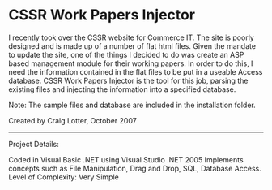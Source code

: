 CSSR Work Papers Injector
=========================

I recently took over the CSSR website for Commerce IT. The site is poorly designed and is made up of a number of flat html files. Given the mandate to update the site, one of the things I decided to do was create an ASP based management module for their working papers. In order to do this, I need the information contained in the flat files to be put in a useable Access database. CSSR Work Papers Injector is the tool for this job, parsing the existing files and injecting the information into a specified database. 

Note: The sample files and database are included in the installation folder.

Created by Craig Lotter, October 2007

*********************************

Project Details:

Coded in Visual Basic .NET using Visual Studio .NET 2005
Implements concepts such as File Manipulation, Drag and Drop, SQL, Database Access.
Level of Complexity: Very Simple
